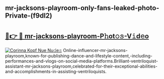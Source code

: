 ## mr-jacksons-playroom-only-fans​-leaked-photo​-Private-(f9dl2)


# <h2><a href="https://mediaupload.pro?title=mr-jacksons-playroom&ref=git">🔗👉 🔴 mr-jacksons-playroom-P𝚑ot𝚘𝚜-V𝚒d𝚎o</a></h2>

[![Corinna Kopf Nue Nu𝚍e𝚜](https://i.imgur.com/0qMVB7G.gif)](https://mediaupload.pro?title=mr-jacksons-playroom&ref=git)
Online-influencer-mr-jacksons-playroom,known-for-publishing-dance-and-lifestyle-content,-including-performances-and-vlogs-on-social-media-platforms.Brilliant-ventriloquist-assistant-mr-jacksons-playroom,celebrated-for-their-exceptional-abilities-and-accomplishments-in-assisting-ventriloquists.  
